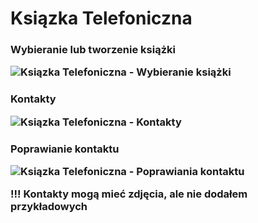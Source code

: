 # Ksiązka Telefoniczna

<h3>Wybieranie lub tworzenie książki

![Ksiązka Telefoniczna - Wybieranie książki](https://github.com/user-attachments/assets/35012a09-dc98-4ea1-ab63-34acaa61fd17)

<h3>Kontakty

![Ksiązka Telefoniczna - Kontakty](https://github.com/user-attachments/assets/e59c1dce-741f-41bb-846c-f1d34cb3fb91)

<h3>Poprawianie kontaktu

![Ksiązka Telefoniczna - Poprawiania kontaktu](https://github.com/user-attachments/assets/b0ce54d7-4fcb-4816-9829-1e91fcd2f69c)

!!!
Kontakty mogą mieć zdjęcia, ale nie dodałem przykładowych

